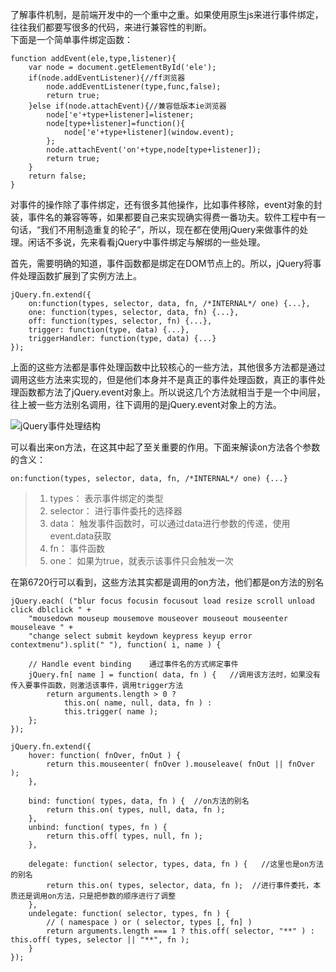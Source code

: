 了解事件机制，是前端开发中的一个重中之重。如果使用原生js来进行事件绑定，往往我们都要写很多的代码，来进行兼容性的判断。    
下面是一个简单事件绑定函数：

	function addEvent(ele,type,listener){
		var node = document.getElementById('ele');
		if(node.addEventListener){//ff浏览器
			node.addEventListener(type,func,false);
			return true;
		}else if(node.attachEvent){//兼容低版本ie浏览器
			node['e'+type+listener]=listener;
			node[type+listener]=function(){
				node['e'+type+listener](window.event);
			};
			node.attachEvent('on'+type,node[type+listener]);
			return true;
		}
		return false;
	}

对事件的操作除了事件绑定，还有很多其他操作，比如事件移除，event对象的封装，事件名的兼容等等，如果都要自己来实现确实得费一番功夫。软件工程中有一句话，“我们不用制造重复的轮子”，所以，现在都在使用jQuery来做事件的处理。闲话不多说，先来看看jQuery中事件绑定与解绑的一些处理。

首先，需要明确的知道，事件函数都是绑定在DOM节点上的。所以，jQuery将事件处理函数扩展到了实例方法上。

	jQuery.fn.extend({
		on:function(types, selector, data, fn, /*INTERNAL*/ one) {...},
		one: function(types, selector, data, fn) {...},
		off: function(types, selector, fn) {...},
		trigger: function(type, data) {...},
		triggerHandler: function(type, data) {...}
	});



上面的这些方法都是事件处理函数中比较核心的一些方法，其他很多方法都是通过调用这些方法来实现的，但是他们本身并不是真正的事件处理函数，真正的事件处理函数都方法了jQuery.event对象上。所以说这几个方法就相当于是一个中间层，往上被一些方法别名调用，往下调用的是jQuery.event对象上的方法。

![jQuery事件处理结构](http://i.imgur.com/n8yZGON.png)    




可以看出来on方法，在这其中起了至关重要的作用。下面来解读on方法各个参数的含义：

	on:function(types, selector, data, fn, /*INTERNAL*/ one) {...}


> 1. types： 表示事件绑定的类型
> 2. selector： 进行事件委托的选择器
> 3. data： 触发事件函数时，可以通过data进行参数的传递，使用event.data获取
> 4. fn： 事件函数
> 5. one： 如果为true，就表示该事件只会触发一次


在第6720行可以看到，这些方法其实都是调用的on方法，他们都是on方法的别名

	jQuery.each( ("blur focus focusin focusout load resize scroll unload click dblclick " +
		"mousedown mouseup mousemove mouseover mouseout mouseenter mouseleave " +
		"change select submit keydown keypress keyup error contextmenu").split(" "), function( i, name ) {
	
		// Handle event binding    通过事件名的方式绑定事件
		jQuery.fn[ name ] = function( data, fn ) {   //调用该方法时，如果没有传入要事件函数，则激活该事件，调用trigger方法
			return arguments.length > 0 ?
				this.on( name, null, data, fn ) :
				this.trigger( name );
		};
	});
	
	jQuery.fn.extend({
		hover: function( fnOver, fnOut ) {
			return this.mouseenter( fnOver ).mouseleave( fnOut || fnOver );
		},
	
		bind: function( types, data, fn ) {  //on方法的别名
			return this.on( types, null, data, fn );
		},
		unbind: function( types, fn ) {
			return this.off( types, null, fn );
		},
	
		delegate: function( selector, types, data, fn ) {   //这里也是on方法的别名
			return this.on( types, selector, data, fn );  //进行事件委托，本质还是调用on方法，只是把参数的顺序进行了调整
		},
		undelegate: function( selector, types, fn ) {
			// ( namespace ) or ( selector, types [, fn] )
			return arguments.length === 1 ? this.off( selector, "**" ) : this.off( types, selector || "**", fn );
		}
	});